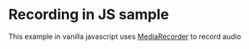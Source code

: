 # Recording in JS sample

This example in vanilla javascript uses [MediaRecorder](https://developer.mozilla.org/en-US/docs/Web/API/MediaRecorder) to record audio